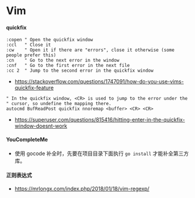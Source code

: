Vim
===

#### quickfix

```vim
:copen " Open the quickfix window
:ccl   " Close it
:cw    " Open it if there are "errors", close it otherwise (some people prefer this)
:cn    " Go to the next error in the window
:cnf   " Go to the first error in the next file
:cc 2  " Jump to the second error in the quickfix window
```

- https://stackoverflow.com/questions/1747091/how-do-you-use-vims-quickfix-feature

```vim
" In the quickfix window, <CR> is used to jump to the error under the
" cursor, so undefine the mapping there.
autocmd BufReadPost quickfix nnoremap <buffer> <CR> <CR>
```

- https://superuser.com/questions/815416/hitting-enter-in-the-quickfix-window-doesnt-work

#### YouCompleteMe

- 使用 gocode 补全时，先要在项目目录下面执行 `go install` 才能补全第三方库。

#### 正则表达式

- https://mrlongx.com/index.php/2018/01/18/vim-regexp/
